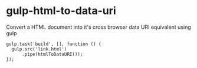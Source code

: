 # gulp-html-to-data-uri
Convert a HTML document into it's cross browser data URI equivalent using gulp

```
gulp.task('build', [], function () {
  gulp.src('link.html')
      .pipe(htmlToDataURI());
});
```
